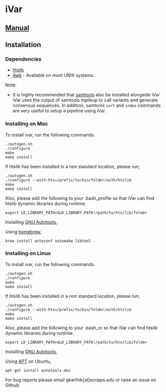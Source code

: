 iVar
===========

## [Manual](https://andersen-lab.github.io/ivar/html/)

## Installation

### Dependencies

* [htslib](http://www.htslib.org/download/)
* [Awk](https://www.cs.princeton.edu/~bwk/btl.mirror/) - Available on most UNIX systems.

Note:
* It is highly recommended that [samtools](https://github.com/samtools/samtools) also be installed alongside iVar. iVar uses the output of samtools mpileup to call variants and generate consensus sequences. In addition, samtools `sort` and `index` commands are very useful to setup a pipeline using iVar.


### Installing on Mac

To install ivar, run the following commands.

```
./autogen.sh
./configure
make
make install
```

If htslib has been installed in a non standard location, please run,

```
./autogen.sh
./configure --with-hts=/prefix/to/bin/folder/with/htslib
make
make install
```

Also, please add the following to your .bash_profile so that iVar can find htslib dynamic libraries during runtime.

```
export LD_LIBRARY_PATH=$LD_LIBRARY_PATH:/path/to/hts/lib/folder
```

Installing [GNU Autotools](https://www.gnu.org/software/automake/manual/html_node/Autotools-Introduction.html#Autotools-Introduction),


Using [homebrew](https://brew.sh/),

```
brew install autoconf automake libtool
```

### Installing on Linux

To install ivar, run the following commands.

```
./autogen.sh
./configure
make
make install
```

If htslib has been installed in a non standard location, please run,

```
./autogen.sh
./configure --with-hts=/prefix/to/bin/folder/with/htslib
make
make install
```

Also, please add the following to your .bash_rc so that iVar can find htslib dynamic libraries during runtime.

```
export LD_LIBRARY_PATH=$LD_LIBRARY_PATH:/path/to/hts/lib/folder
```

Installing [GNU Autotools](https://www.gnu.org/software/automake/manual/html_node/Autotools-Introduction.html#Autotools-Introduction),

Using [APT](https://help.ubuntu.com/lts/serverguide/apt.html) on Ubuntu,

```
apt-get install autotools-dev
```

For bug reports please email gkarthik[at]scripps.edu or raise an issue on Github.
